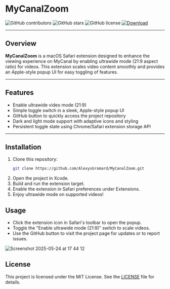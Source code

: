 # MyCanalZoom

![GitHub contributors](https://img.shields.io/github/contributors/AlexysGromard/MyCanalZoom)
![GitHub stars](https://img.shields.io/github/stars/AlexysGromard/MyCanalZoom?style=social)
![GitHub license](https://img.shields.io/github/license/AlexysGromard/MyCanalZoom)
[![Download](https://img.shields.io/github/v/tag/AlexysGromard/MyCanalZoom?label=Download)](https://github.com/AlexysGromard/MyCanalZoom/releases/latest)

---

## Overview

**MyCanalZoom** is a macOS Safari extension designed to enhance the viewing experience on MyCanal by enabling ultrawide mode (21:9 aspect ratio) for videos. This extension scales video content smoothly and provides an Apple-style popup UI for easy toggling of features.

---

## Features

- Enable ultrawide video mode (21:9)
- Simple toggle switch in a sleek, Apple-style popup UI
- GitHub button to quickly access the project repository
- Dark and light mode support with adaptive icons and styling
- Persistent toggle state using Chrome/Safari extension storage API

---

## Installation

1. Clone this repository:
   ```bash
   git clone https://github.com/AlexysGromard/MyCanalZoom.git
    ```
2. Open the project in Xcode.
3. Build and run the extension target.
4. Enable the extension in Safari preferences under Extensions.
5. Enjoy ultrawide mode on supported videos!

## Usage
- Click the extension icon in Safari's toolbar to open the popup.
- Toggle the "Enable ultrawide mode (21:9)" switch to scale videos.
- Use the GitHub button to visit the project page for updates or to report issues.

![Screenshot 2025-05-24 at 17 44 12](https://github.com/user-attachments/assets/1215b09b-fae5-44d8-a9f0-94d326622603)


## License
This project is licensed under the MIT License. See the [LICENSE](LICENSE) file for details.

